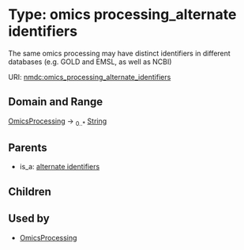 
# Type: omics processing_alternate identifiers


The same omics processing may have distinct identifiers in different databases (e.g. GOLD and EMSL, as well as NCBI)

URI: [nmdc:omics_processing_alternate_identifiers](https://microbiomedata/meta/omics_processing_alternate_identifiers)


## Domain and Range

[OmicsProcessing](OmicsProcessing.md) ->  <sub>0..*</sub> [String](types/String.md)

## Parents

 *  is_a: [alternate identifiers](alternate_identifiers.md)

## Children


## Used by

 * [OmicsProcessing](OmicsProcessing.md)
